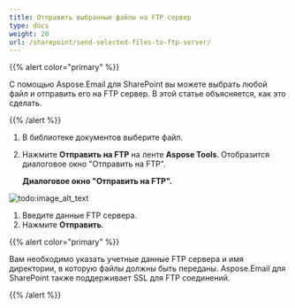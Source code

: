 ```yaml
---
title: Отправить выбранные файлы на FTP сервер
type: docs
weight: 20
url: /sharepoint/send-selected-files-to-ftp-server/
---
```


{{% alert color="primary" %}} 

С помощью Aspose.Email для SharePoint вы можете выбрать любой файл и отправить его на FTP сервер. В этой статье объясняется, как это сделать.

{{% /alert %}} 

1. В библиотеке документов выберите файл.
1. Нажмите **Отправить на FTP** на ленте **Aspose Tools**. Отобразится диалоговое окно "Отправить на FTP". 

   **Диалоговое окно "Отправить на FTP".** 

![todo:image_alt_text](send-selected-files-to-ftp-server_1.png)



1. Введите данные FTP сервера.
1. Нажмите **Отправить**.

{{% alert color="primary" %}} 

Вам необходимо указать учетные данные FTP сервера и имя директории, в которую файлы должны быть переданы. Aspose.Email для SharePoint также поддерживает SSL для FTP соединений.

{{% /alert %}}